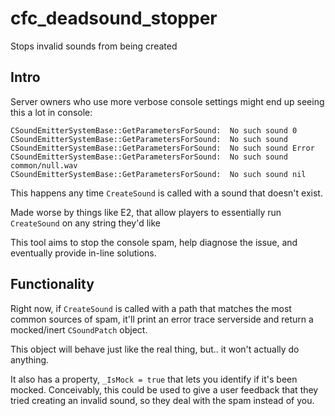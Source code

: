 # cfc_deadsound_stopper
Stops invalid sounds from being created

## Intro
Server owners who use more verbose console settings might end up seeing this a lot in console:
```
CSoundEmitterSystemBase::GetParametersForSound:  No such sound 0
CSoundEmitterSystemBase::GetParametersForSound:  No such sound
CSoundEmitterSystemBase::GetParametersForSound:  No such sound Error
CSoundEmitterSystemBase::GetParametersForSound:  No such sound common/null.wav
CSoundEmitterSystemBase::GetParametersForSound:  No such sound nil
```

This happens any time `CreateSound` is called with a sound that doesn't exist.

Made worse by things like E2, that allow players to essentially run `CreateSound` on any string they'd like

This tool aims to stop the console spam, help diagnose the issue, and eventually provide in-line solutions.


## Functionality

Right now, if `CreateSound` is called with a path that matches the most common sources of spam, it'll print an error trace serverside and return a mocked/inert `CSoundPatch` object.

This object will behave just like the real thing, but.. it won't actually do anything.

It also has a property, `_IsMock = true` that lets you identify if it's been mocked. Conceivably, this could be used to give a user feedback that they tried creating an invalid sound, so they deal with the spam instead of you.
